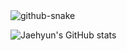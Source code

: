 <picture>
  <source media="(prefers-color-scheme: dark)" srcset="https://raw.githubusercontent.com/exercise-book-yq/exercise-book-yq/output/github-contribution-grid-snake-dark.svg" />
  <source media="(prefers-color-scheme: light)" srcset="https://raw.githubusercontent.com/exercise-book-yq/exercise-book-yq/output/github-contribution-grid-snake.svg" />
  <img alt="github-snake" src="https://raw.githubusercontent.com/exercise-book-yq/exercise-book-yq/output/github-contribution-grid-snake.svg" />
</picture>

![Jaehyun's GitHub stats](https://github-readme-stats.vercel.app/api?username=exercise-book-yq&show_icons=true&theme=swift)
